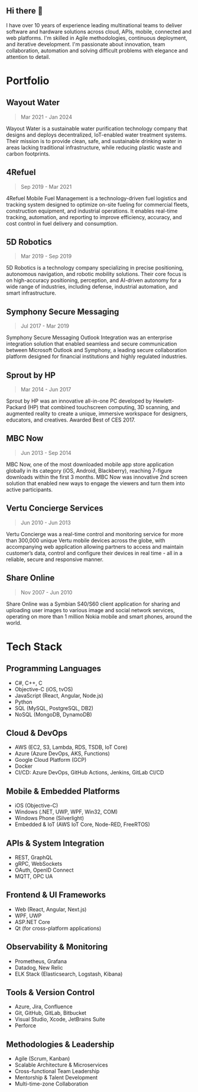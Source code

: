 ## Hi there 👋
I have over 10 years of experience leading multinational teams to deliver software and hardware solutions across cloud, APIs, mobile, connected and web platforms. I'm skilled in Agile methodologies, continuous deployment, and iterative development. I'm passionate about innovation, team collaboration, automation and solving difficult problems with elegance and attention to detail.

# Portfolio

## Wayout Water
>  Mar 2021 - Jan 2024

Wayout Water is a sustainable water purification technology company that designs and deploys decentralized, IoT-enabled water treatment systems. Their mission is to provide clean, safe, and sustainable drinking water in areas lacking traditional infrastructure, while reducing plastic waste and carbon footprints.

## 4Refuel
>  Sep 2019 - Mar 2021

4Refuel Mobile Fuel Management is a technology-driven fuel logistics and tracking system designed to optimize on-site fueling for commercial fleets, construction equipment, and industrial operations. It enables real-time tracking, automation, and reporting to improve efficiency, accuracy, and cost control in fuel delivery and consumption.

## 5D Robotics
> Mar 2019 - Sep 2019

5D Robotics is a technology company specializing in precise positioning, autonomous navigation, and robotic mobility solutions. Their core focus is on high-accuracy positioning, perception, and AI-driven autonomy for a wide range of industries, including defense, industrial automation, and smart infrastructure.

## Symphony Secure Messaging
>  Jul 2017 - Mar 2019

Symphony Secure Messaging Outlook Integration was an enterprise integration solution that enabled seamless and secure communication between Microsoft Outlook and Symphony, a leading secure collaboration platform designed for financial institutions and highly regulated industries.

## Sprout by HP
> Mar 2014 - Jun 2017

Sprout by HP was an innovative all-in-one PC developed by Hewlett-Packard (HP) that combined touchscreen computing, 3D scanning, and augmented reality to create a unique, immersive workspace for designers, educators, and creatives. Awarded Best of CES 2017.

## MBC Now
>  Jun 2013 - Sep 2014

MBC Now, one of the most downloaded mobile app store application globally in its category (iOS, Android, Blackberry), reaching 7-figure downloads within the first 3 months. MBC Now was innovative 2nd screen solution that enabled new ways to engage the viewers and turn them into active participants.

## Vertu Concierge Services
> Jun 2010 - Jun 2013

Vertu Concierge was a real-time control and monitoring service for more than 300,000 unique Vertu mobile devices across the globe, with accompanying web application allowing partners to access and maintain customer’s data, control and configure their devices in real time - all in a reliable, secure and responsive manner.

## Share Online
> Nov 2007 - Jun 2010

Share Online was a Symbian S40/S60 client application for sharing and uploading user images to various image and social network services, operating on more than 1 million Nokia mobile and smart phones, around the world.

# Tech Stack

## Programming Languages
- C#, C++, C
- Objective-C (iOS, tvOS)
- JavaScript (React, Angular, Node.js)
- Python
- SQL (MySQL, PostgreSQL, DB2)
- NoSQL (MongoDB, DynamoDB)

## Cloud & DevOps
- AWS (EC2, S3, Lambda, RDS, TSDB, IoT Core)
- Azure (Azure DevOps, AKS, Functions)
- Google Cloud Platform (GCP)
- Docker
- CI/CD: Azure DevOps, GitHub Actions, Jenkins, GitLab CI/CD

## Mobile & Embedded Platforms
- iOS (Objective-C)
- Windows (.NET, UWP, WPF, Win32, COM)
- Windows Phone (Silverlight)
- Embedded & IoT (AWS IoT Core, Node-RED, FreeRTOS)

## APIs & System Integration
- REST, GraphQL
- gRPC, WebSockets
- OAuth, OpenID Connect
- MQTT, OPC UA

## Frontend & UI Frameworks
- Web (React, Angular, Next.js)
- WPF, UWP
- ASP.NET Core
- Qt (for cross-platform applications)

## Observability & Monitoring
- Prometheus, Grafana
- Datadog, New Relic
- ELK Stack (Elasticsearch, Logstash, Kibana)

## Tools & Version Control
- Azure, Jira, Confluence
- Git, GitHub, GitLab, Bitbucket
- Visual Studio, Xcode, JetBrains Suite
- Perforce

## Methodologies & Leadership
- Agile (Scrum, Kanban)
- Scalable Architecture & Microservices
- Cross-functional Team Leadership
- Mentorship & Talent Development
- Multi-time-zone Collaboration

